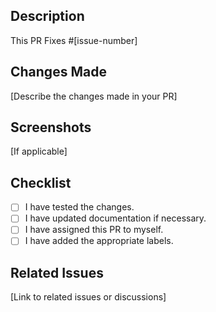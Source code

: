 ## Description
This PR Fixes #[issue-number]

## Changes Made
[Describe the changes made in your PR]

## Screenshots
[If applicable]

## Checklist
- [ ] I have tested the changes.
- [ ] I have updated documentation if necessary.
- [ ] I have assigned this PR to myself.
- [ ] I have added the appropriate labels.
## Related Issues
[Link to related issues or discussions]

